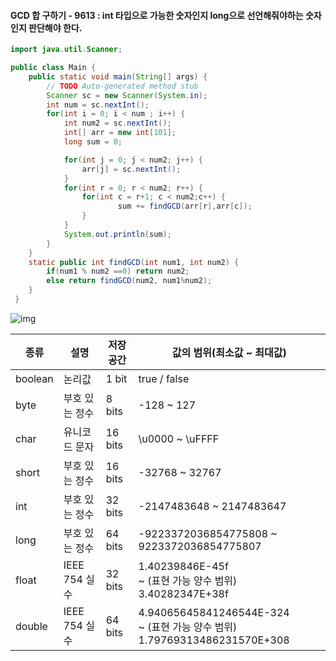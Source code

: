 #### GCD 합 구하기  - 9613 : int 타입으로 가능한 숫자인지 long으로 선언해줘야하는 숫자인지 판단해야 한다.

```java
import java.util.Scanner;

public class Main {
    public static void main(String[] args) {
        // TODO Auto-generated method stub
        Scanner sc = new Scanner(System.in);
        int num = sc.nextInt();
        for(int i = 0; i < num ; i++) {
            int num2 = sc.nextInt();
            int[] arr = new int[101];
            long sum = 0;

            for(int j = 0; j < num2; j++) {
                arr[j] = sc.nextInt();
            }
            for(int r = 0; r < num2; r++) {
                for(int c = r+1; c < num2;c++) {
                        sum += findGCD(arr[r],arr[c]);
                }
            }
            System.out.println(sum);
        }
    }
    static public int findGCD(int num1, int num2) {
        if(num1 % num2 ==0) return num2;
        else return findGCD(num2, num1%num2);
    }
 }
```



![img](https://t1.daumcdn.net/cfile/tistory/99CE12465C7C785607)

| 종류    | 설명           | 저장공간 | 값의 범위(최소값 ~ 최대값)                                   |
| ------- | -------------- | -------- | ------------------------------------------------------------ |
| boolean | 논리값         | 1 bit    | true / false                                                 |
| byte    | 부호 있는 정수 | 8 bits   | -128 ~ 127                                                   |
| char    | 유니코드 문자  | 16 bits  | \u0000 ~ \uFFFF                                              |
| short   | 부호 있는 정수 | 16 bits  | -32768 ~ 32767                                               |
| int     | 부호 있는 정수 | 32 bits  | -2147483648 ~ 2147483647                                     |
| long    | 부호 있는 정수 | 64 bits  | -9223372036854775808 ~ 9223372036854775807                   |
| float   | IEEE 754 실수  | 32 bits  | 1.40239846E-45f<br/> ~ (표현 가능 양수 범위)<br/> 3.40282347E+38f |
| double  | IEEE 754 실수  | 64 bits  | 4.94065645841246544E-324<br/> ~ (표현 가능 양수 범위)<br/>1.79769313486231570E+308 |

